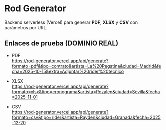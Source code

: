 # Rod Generator

Backend serverless (Vercel) para generar **PDF**, **XLSX** y **CSV** con parámetros por URL.

## Enlaces de prueba (DOMINIO REAL)

- PDF  
  https://rod-generator.vercel.app/api/generate?formato=pdf&tipo=contrato&artista=La%20Pegatina&ciudad=Madrid&fecha=2025-10-15&extra=Adjuntar%20rider%20tecnico

- XLSX  
  https://rod-generator.vercel.app/api/generate?formato=xlsx&tipo=cronograma&artista=Rozalen&ciudad=Sevilla&fecha=2025-11-01

- CSV  
  https://rod-generator.vercel.app/api/generate?formato=csv&tipo=rider&artista=Rayden&ciudad=Granada&fecha=2025-12-20
